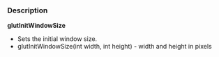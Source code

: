 ### Description

**glutInitWindowSize**
* Sets the initial window size.
* glutInitWindowSize(int width, int height) - width and height in pixels
